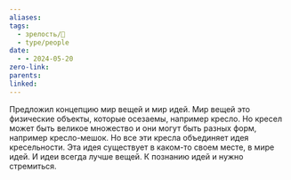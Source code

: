 ```yaml
---
aliases: 
tags:
  - зрелость/🌱
  - type/people
date:
  - - 2024-05-20
zero-link: 
parents: 
linked:
---
```

Предложил концепцию мир вещей и мир идей. Мир вещей это физические объекты, которые осезаемы, например кресло. Но кресел может быть великое множество и они могут быть разных форм, например кресло-мешок. Но все эти кресла объединяет идея кресельности. Эта идея существует в каком-то своем месте, в мире идей. И идеи всегда лучше вещей. К познанию идей и нужно стремиться.